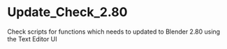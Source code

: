 # Update_Check_2.80
Check scripts for functions which needs to updated to Blender 2.80 using the Text Editor UI
